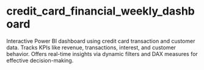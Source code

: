 # credit_card_financial_weekly_dashboard
Interactive Power BI dashboard using credit card transaction and customer data. Tracks KPIs like revenue, transactions, interest, and customer behavior. Offers real-time insights via dynamic filters and DAX measures for effective decision-making.
